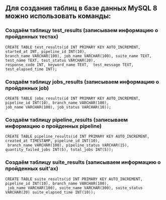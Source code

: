 ## Для создания таблиц в базе данных MySQL 8 можно использовать команды:

### Создаём таблицу test_results (записываем информацию о пройденных тестах)

```
CREATE TABLE test_results(id INT PRIMARY KEY AUTO_INCREMENT, started_at INT, pipeline_id INT(10), 
branch_name VARCHAR(100), job_name VARCHAR(100), suite_name TEXT, test_name TEXT, test_status VARCHAR(20), 
response_code INT, keyword_name TEXT,  test_message TEXT, test_elapsed_time INT);
```
### Создаём таблицу jobs_results (записываем информацию о пройденных job)
```
CREATE TABLE jobs_results(id INT PRIMARY KEY AUTO_INCREMENT, pipeline_id INT(10), branch_name VARCHAR(100),
job_name VARCHAR(100), job_status VARCHAR(10));
```
### Создаём таблицу pipeline_results (записываем информацию о пройденных pipeline)
```
CREATE TABLE pipeline_results(id INT PRIMARY KEY AUTO_INCREMENT, created_at TIMESTAMP, pipeline_id INT(10),
 branch_name VARCHAR(100), pipeline_status VARCHAR(15), quantity_failed_jobs INT(5), total_jobs INT(5));
```
### Создаём таблицу suite_results (записываем информацию о пройденных suit'ах)
```
CREATE TABLE suite_results(id INT PRIMARY KEY AUTO_INCREMENT, pipeline_id INT(10), branch_name VARCHAR(100),
 job_name VARCHAR(100), suite_name VARCHAR(300), suite_status VARCHAR(20) suite_elapsed_time INT(10));
```
